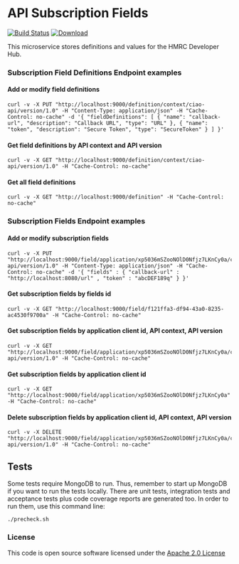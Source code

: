 # API Subscription Fields

[![Build Status](https://travis-ci.org/hmrc/api-subscription-fields.svg)](https://travis-ci.org/hmrc/api-subscription-fields) [ ![Download](https://api.bintray.com/packages/hmrc/releases/api-subscription-fields/images/download.svg) ](https://bintray.com/hmrc/releases/api-subscription-fields/_latestVersion)

This microservice stores definitions and values for the HMRC Developer Hub.


### Subscription Field Definitions Endpoint examples

#### Add or modify field definitions
```
curl -v -X PUT "http://localhost:9000/definition/context/ciao-api/version/1.0" -H "Content-Type: application/json" -H "Cache-Control: no-cache" -d '{ "fieldDefinitions": [ { "name": "callback-url", "description": "Callback URL", "type": "URL" }, { "name": "token", "description": "Secure Token", "type": "SecureToken" } ] }'
```

#### Get field definitions by API context and API version
```
curl -v -X GET "http://localhost:9000/definition/context/ciao-api/version/1.0" -H "Cache-Control: no-cache"
```

#### Get all field definitions
```
curl -v -X GET "http://localhost:9000/definition" -H "Cache-Control: no-cache"
```

### Subscription Fields Endpoint examples

#### Add or modify subscription fields
```
curl -v -X PUT "http://localhost:9000/field/application/xp5036mSZooNOlD0Nfjz7LKnCy0a/context/ciao-api/version/1.0" -H "Content-Type: application/json" -H "Cache-Control: no-cache" -d '{ "fields" : { "callback-url" : "http://localhost:8080/url" , "token" : "abcDEF189q" } }'
```

#### Get subscription fields by fields id
```
curl -v -X GET "http://localhost:9000/field/f121ffa3-df94-43a0-8235-ac4530f9700a" -H "Cache-Control: no-cache"
```

#### Get subscription fields by application client id, API context, API version 
```
curl -v -X GET "http://localhost:9000/field/application/xp5036mSZooNOlD0Nfjz7LKnCy0a/context/ciao-api/version/1.0" -H "Cache-Control: no-cache"
```

#### Get subscription fields by application client id 
```
curl -v -X GET "http://localhost:9000/field/application/xp5036mSZooNOlD0Nfjz7LKnCy0a" -H "Cache-Control: no-cache"

```
#### Delete subscription fields by application client id, API context, API version
```
curl -v -X DELETE "http://localhost:9000/field/application/xp5036mSZooNOlD0Nfjz7LKnCy0a/context/ciao-api/version/1.0" -H "Cache-Control: no-cache"
```


## Tests
Some tests require MongoDB to run. 
Thus, remember to start up MongoDB if you want to run the tests locally.
There are unit tests, integration tests and acceptance tests plus code coverage reports are generated too.
In order to run them, use this command line:
```
./precheck.sh
```


### License

This code is open source software licensed under the [Apache 2.0 License]("http://www.apache.org/licenses/LICENSE-2.0.html")
